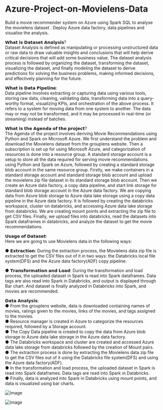 # Azure-Project-on-Movielens-Data
Build a movie recommender system on Azure using Spark SQL to analyse the movielens dataset . Deploy Azure data factory, data pipelines and visualise the analysis.  

𝗪𝗵𝗮𝘁 𝗶𝘀 𝗗𝗮𝘁𝗮𝘀𝗲𝘁 𝗔𝗻𝗮𝗹𝘆𝘀𝗶𝘀?  
Dataset Analysis is defined as manipulating or processing unstructured data or raw data to draw valuable insights and conclusions that will help derive critical decisions that will add some business value. The dataset analysis process is followed by organizing the dataset, transforming the dataset, visualizing the dataset, and finally modeling the dataset to derive predictions for solving the business problems, making informed decisions, and effectively planning for the future.  

𝗪𝗵𝗮𝘁 𝗶𝘀 𝗗𝗮𝘁𝗮 𝗣𝗶𝗽𝗲𝗹𝗶𝗻𝗲:  
Data pipeline involves extracting or capturing data using various tools, storing raw data, cleaning, validating data, transforming data into a query-worthy format, visualizing KPIs, and orchestration of the above process. It refers to a system for moving data from one system to another. The data may or may not be transformed, and it may be processed in real-time (or streaming) instead of batches.  

𝗪𝗵𝗮𝘁 𝗶𝘀 𝘁𝗵𝗲 𝗔𝗴𝗲𝗻𝗱𝗮 𝗼𝗳 𝘁𝗵𝗲 𝗽𝗿𝗼𝗷𝗲𝗰𝘁?  
The Agenda of the project involves deriving Movie Recommendations using Python and Spark on Microsoft Azure. We first understand the problem and download the Movielens dataset from the grouplens website. Then a subscription is set up for using Microsoft Azure, and categorization of resources is done into a resource group. A standard storage account is a setup to store all the data required for serving movie recommendations using Python and Spark on Azure, followed by creating a standard storage blob account in the same resource group. Firstly, we make containers in a standard storage account and standard storage blob account and upload the movielens zip file dataset in its standard storage blob account. Then we create an Azure data factory, a copy data pipeline, and start link storage for standard blob storage account in the Azure data factory. We are copying data from Azure blob storage to Azure data lake storage using a copy data pipeline in the Azure data factory. It is followed by creating the databricks workspace, cluster on databricks, and accessing Azure data lake storage from databricks. We are creating mount points and extracting the zip file to get CSV files. Finally, we upload files into databricks, read the datasets into Spark dataframes in databricks, and analyze the dataset to get the movie recommendations.  

𝗨𝘀𝗮𝗴𝗲 𝗼𝗳 𝗗𝗮𝘁𝗮𝘀𝗲𝘁:  
Here we are going to use Movielens data in the following ways:  

● 𝗘𝘅𝘁𝗿𝗮𝗰𝘁𝗶𝗼𝗻: During the extraction process, the Movielens data zip file is extracted to get the CSV files out of it in two ways: the Databricks local file system(DFS) and the Azure data factory(ADF) copy pipeline.  

● 𝗧𝗿𝗮𝗻𝘀𝗳𝗼𝗿𝗺𝗮𝘁𝗶𝗼𝗻 𝗮𝗻𝗱 𝗟𝗼𝗮𝗱: During the transformation and load process, the uploaded dataset in Spark is read into Spark dataframes. Data tags are also read into Spark in Databricks, and output is displayed through Bar chart. And dataset is finally analyzed in Databricks into Spark, and movies are recommended.  

𝗗𝗮𝘁𝗮 𝗔𝗻𝗮𝗹𝘆𝘀𝗶𝘀:  
● From the grouplens website, data is downloaded containing names of movies, ratings given to the movies, links of the movies, and tags assigned to the movies.  
● Resource manager is created in Azure to categorize the resources required, followed by a Storage account.  
● The Copy Data pipeline is created to copy the data from Azure blob storage to Azure data lake storage in the Azure data factory.  
● The Databricks workspace and cluster are created and accessed Azure data lake storage from databricks followed by the creation of Mount pairs.   
● The extraction process is done by extracting the Movielens data zip file to get the CSV files out of it using the Databricks file system(DFS) and using the Azure data factory(ADF).  
● In the transformation and load process, the uploaded dataset in Spark is read into Spark dataframes. Data tags are read into Spark in Databricks.  
● Finally, data is analyzed into Spark in Databricks using mount points, and data is visualized using bar charts.  

![image](https://user-images.githubusercontent.com/70576003/199225975-7e7adf67-ec3f-4a4f-ac81-6f6506b238e0.png)  

![image](https://user-images.githubusercontent.com/70576003/199226477-929f75f8-51bd-4fbf-a934-b80783b69708.png)


